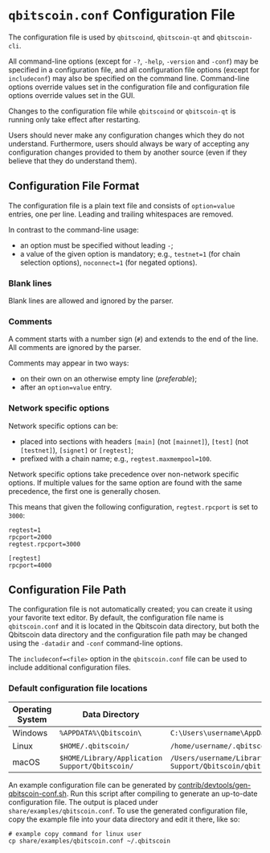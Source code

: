 # `qbitscoin.conf` Configuration File

The configuration file is used by `qbitscoind`, `qbitscoin-qt` and `qbitscoin-cli`.

All command-line options (except for `-?`, `-help`, `-version` and `-conf`) may be specified in a configuration file, and all configuration file options (except for `includeconf`) may also be specified on the command line. Command-line options override values set in the configuration file and configuration file options override values set in the GUI.

Changes to the configuration file while `qbitscoind` or `qbitscoin-qt` is running only take effect after restarting.

Users should never make any configuration changes which they do not understand. Furthermore, users should always be wary of accepting any configuration changes provided to them by another source (even if they believe that they do understand them).

## Configuration File Format

The configuration file is a plain text file and consists of `option=value` entries, one per line. Leading and trailing whitespaces are removed.

In contrast to the command-line usage:
- an option must be specified without leading `-`;
- a value of the given option is mandatory; e.g., `testnet=1` (for chain selection options), `noconnect=1` (for negated options).

### Blank lines

Blank lines are allowed and ignored by the parser.

### Comments

A comment starts with a number sign (`#`) and extends to the end of the line. All comments are ignored by the parser.

Comments may appear in two ways:
- on their own on an otherwise empty line (_preferable_);
- after an `option=value` entry.

### Network specific options

Network specific options can be:
- placed into sections with headers `[main]` (not `[mainnet]`), `[test]` (not `[testnet]`), `[signet]` or `[regtest]`;
- prefixed with a chain name; e.g., `regtest.maxmempool=100`.

Network specific options take precedence over non-network specific options.
If multiple values for the same option are found with the same precedence, the
first one is generally chosen.

This means that given the following configuration, `regtest.rpcport` is set to `3000`:

```
regtest=1
rpcport=2000
regtest.rpcport=3000

[regtest]
rpcport=4000
```

## Configuration File Path

The configuration file is not automatically created; you can create it using your favorite text editor. By default, the configuration file name is `qbitscoin.conf` and it is located in the Qbitscoin data directory, but both the Qbitscoin data directory and the configuration file path may be changed using the `-datadir` and `-conf` command-line options.

The `includeconf=<file>` option in the `qbitscoin.conf` file can be used to include additional configuration files.

### Default configuration file locations

Operating System | Data Directory | Example Path
-- | -- | --
Windows | `%APPDATA%\Qbitscoin\` | `C:\Users\username\AppData\Roaming\Qbitscoin\qbitscoin.conf`
Linux | `$HOME/.qbitscoin/` | `/home/username/.qbitscoin/qbitscoin.conf`
macOS | `$HOME/Library/Application Support/Qbitscoin/` | `/Users/username/Library/Application Support/Qbitscoin/qbitscoin.conf`

An example configuration file can be generated by [contrib/devtools/gen-qbitscoin-conf.sh](../contrib/devtools/gen-qbitscoin-conf.sh).
Run this script after compiling to generate an up-to-date configuration file.
The output is placed under `share/examples/qbitscoin.conf`.
To use the generated configuration file, copy the example file into your data directory and edit it there, like so:

```
# example copy command for linux user
cp share/examples/qbitscoin.conf ~/.qbitscoin
```
